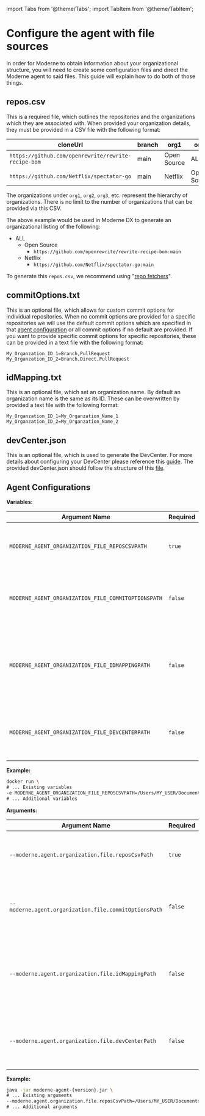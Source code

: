 import Tabs from '@theme/Tabs';
import TabItem from '@theme/TabItem';

# Configure the agent with file sources

In order for Moderne to obtain information about your organizational structure, you will need to create some configuration files and direct the Moderne agent to said files. This guide will explain how to do both of those things.

## repos.csv

This is a required file, which outlines the repositories and the organizations which they are associated with.
When provided your organization details, they must be provided in a CSV file with the following format:

| cloneUrl      | branch   | org1    | org2        | org3 |
|---------------|----------|---------|-------------|------|
| `https://github.com/openrewrite/rewrite-recipe-bom` | main | Open Source | ALL | |
| `https://github.com/Netflix/spectator-go` | main | Netflix | Open Source | ALL |

The organizations under `org1`, `org2`, `org3`, etc. represent the hierarchy of organizations. There is no limit to the number of organizations that can be provided via this CSV.

The above example would be used in Moderne DX to generate an organizational listing of the following:

* ALL
    * Open Source
        * `https://github.com/openrewrite/rewrite-recipe-bom:main`
    * Netflix
        * `https://github.com/Netflix/spectator-go:main`

To generate this `repos.csv`, we recommend using "[repo fetchers](https://github.com/moderneinc/repository-fetchers)".

## commitOptions.txt

This is an optional file, which allows for custom commit options for individual repositories. When no commit options are provided for a specific repositories we will use the default commit options which are specified in that [agent configuration](agent-variables.md#all-agent-configuration-variables) or all commit options if no default are provided.
If you want to provide specific commit options for specific repositories, these can be provided in a text file with the following format:
```text
My_Organzation_ID_1=Branch,PullRequest
My_Organzation_ID_2=Branch,Direct,PullRequest
```

## idMapping.txt

This is an optional file, which set an organization name. By default an organization name is the same as its ID.
These can be overwritten by provided a text file with the following format:
```text
My_Organzation_ID_1=My_Organzation_Name_1
My_Organzation_ID_2=My_Organzation_Name_2
```

## devCenter.json

This is an optional file, which is used to generate the DevCenter. For more details about configuring your DevCenter please reference this [guide](../dev-center.md#step-3-create-and-configure-the-devcenter).
The provided devCenter.json should follow the structure of this [file](https://github.com/moderneinc/moderne-organizations/blob/main/src/main/resources/devcenter.json).

## Agent Configurations

<Tabs groupId="agent-type">
<TabItem value="oci-container" label="OCI Container">

**Variables:**

| Argument Name                                       | Required | Default                                    | Description                                                                                          |
|-----------------------------------------------------|----------|--------------------------------------------|------------------------------------------------------------------------------------------------------|
| `MODERNE_AGENT_ORGANIZATION_FILE_REPOSCSVPATH`      | `true`   |                                            | File path to the CSV file which outlines your organization structure                                 |
| `MODERNE_AGENT_ORGANIZATION_FILE_COMMITOPTIONSPATH` | `false`  | All options available.                     | File path a text file which set commit options for specific repositories                             |
| `MODERNE_AGENT_ORGANIZATION_FILE_IDMAPPINGPATH`     | `false`  | Organization use provided ID as their name | File path to a text which overrides any organization name to a different name then the provided ID |
| `MODERNE_AGENT_ORGANIZATION_FILE_DEVCENTERPATH`     | `false`  | A default Devcenter is provided            | File path to a JSON file which outlines the DevCenter for specific organizations                     |

**Example:**

```bash
docker run \
# ... Existing variables
-e MODERNE_AGENT_ORGANIZATION_FILE_REPOSCSVPATH=/Users/MY_USER/Documents/repos.csv \
# ... Additional variables
```

</TabItem>

<TabItem value="executable-jar" label="Executable JAR">

**Arguments:**

| Argument Name                                         | Required | Default                                    | Description                                                                                          |
|-------------------------------------------------------|----------|--------------------------------------------|------------------------------------------------------------------------------------------------------|
| `--moderne.agent.organization.file.reposCsvPath`      | `true`   |                                            | File path to the CSV file which outlines your organization structure                                 |
| `--moderne.agent.organization.file.commitOptionsPath` | `false`  | All options available.                     | File path a text file which sets commit options for specific repositories                            |
| `--moderne.agent.organization.file.idMappingPath`     | `false`  | Organization use provided ID as their name | File path to a text which overrides any organizations name to a different name then the provided ID |
| `--moderne.agent.organization.file.devCenterPath`     | `false`  | A default Devcenter is provided            | File path to a JSON file which outlines the DevCenter for specific organizations                     |

**Example:**

```bash
java -jar moderne-agent-{version}.jar \
# ... Existing arguments
--moderne.agent.organization.file.reposCsvPath=/Users/MY_USER/Documents/repos.csv \
# ... Additional arguments
```

</TabItem>
</Tabs>

